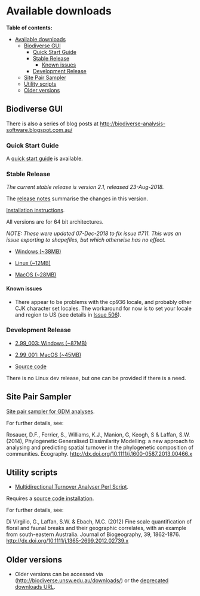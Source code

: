 # Available downloads #

**Table of contents:**
* [Available downloads](#available-downloads)
  * [Biodiverse GUI](#biodiverse-gui)
    * [Quick Start Guide](#quick-start-guide)
    * [Stable Release](#stable-release)
      * [Known issues](#known-issues)
    * [Development Release](#development-release)
  * [Site Pair Sampler](#site-pair-sampler)
  * [Utility scripts](#utility-scripts)
  * [Older versions](#older-versions)


## Biodiverse GUI ##


There is also a series of blog posts at http://biodiverse-analysis-software.blogspot.com.au/

### Quick Start Guide ###

A [quick start guide](http://biodiverse.unsw.edu.au/downloads/Biodiverse_Quick_Start_Guide_2018-09-05.pdf) is available.


### Stable Release ###

_The current stable release is version 2.1, released 23-Aug-2018._

The [release notes](http://purl.org/biodiverse/wiki/ReleaseNotes#version-21) summarise the changes in this version.

[Installation instructions](https://github.com/shawnlaffan/biodiverse/wiki/Installation).

All versions are for 64 bit architectures.

*NOTE:  These were updated 07-Dec-2018 to fix issue #711.  This was an issue exporting to shapefiles, but which otherwise has no effect.*

* [Windows (~38MB)](http://biodiverse.unsw.edu.au/downloads/biodiverse_2.1_win.zip)

* [Linux (~12MB)](http://biodiverse.unsw.edu.au/downloads/biodiverse_2.1_linux.tar.gz)

* [MacOS (~28MB)](http://biodiverse.unsw.edu.au/downloads/biodiverse_2.1_mac.zip)


#### Known issues ####

  * There appear to be problems with the cp936 locale, and probably other CJK character set locales.  The workaround for now is to set your locale and region to US (see details in [Issue 506](/shawnlaffan/biodiverse/issues/506)).

### Development Release ###

* [2.99_003: Windows (~87MB)](http://biodiverse.unsw.edu.au/downloads/biodiverse_2.99_003_win.zip)

* [2.99_001: MacOS (~45MB)](http://biodiverse.unsw.edu.au/downloads/biodiverse_2.99_001_mac.zip)

* [Source code](https://github.com/shawnlaffan/biodiverse/tree/master)

There is no Linux dev release, but one can be provided if there is a need.  

## Site Pair Sampler ##

[Site pair sampler for GDM analyses](http://biodiverse.unsw.edu.au/downloads/site_pair_sample_64bit.7z).

For further details, see:

Rosauer, D.F., Ferrier, S., Williams, K.J., Manion, G, Keogh, S & Laffan, S.W. (2014), Phylogenetic Generalised Dissimilarity Modelling: a new approach to analysing and predicting spatial turnover in the phylogenetic composition of communities. Ecography.  http://dx.doi.org/10.1111/j.1600-0587.2013.00466.x


## Utility scripts ##

* [Multidirectional Turnover Analyser Perl Script](http://biodiverse.unsw.edu.au/downloads/multidirectional_turnover_analyser.pl).

Requires a [source code installation](Installation).

For further details, see:

Di Virgilio, G., Laffan, S.W. & Ebach, M.C. (2012) Fine scale quantification of floral and faunal breaks and their geographic correlates, with an example from south-eastern Australia. Journal of Biogeography, 39, 1862-1876.  http://dx.doi.org/10.1111/j.1365-2699.2012.02739.x

## Older versions ##

* Older versions can be accessed via (http://biodiverse.unsw.edu.au/downloads/) or the [deprecated downloads URL](http://biodiverse.unsw.edu.au/downloads/deprecated/).

